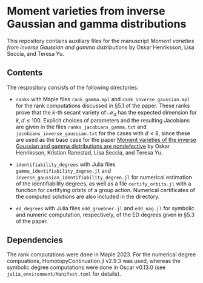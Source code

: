 # Moment varieties from inverse Gaussian and gamma distributions
This repository contains auxiliary files for the manuscript _Moment varieties from inverse Gaussian and gamma distributions_ by Oskar Henriksson, Lisa Seccia, and Teresa Yu.

## Contents
The respository consists of the following directories:

- `ranks` with Maple files `rank_gamma.mpl` and `rank_inverse_gaussian.mpl` for the rank computations discussed in §5.1 of the paper. These ranks prove that the $k$-th secant variety of $\mathcal{M}_d$ has the expected dimension for $k,d\leqslant 100$. Explicit choices of parameters and the resulting Jacobians are given in the files `ranks_jacobians_gamma.txt` and `jacobians_inverse_gaussian.txt` for the cases with $d\leq 8$, since these are used as the base case for the paper [Moment varieties of the inverse Gaussian and gamma distributions are nondefective](https://arxiv.org/abs/2409.18421) by Oskar Henriksson, Kristian Ranestad, Lisa Seccia, and Teresa Yu.

- `identifiability_degrees` with Julia files `gamma_identifiability_degree.jl` and `inverse_gaussian_identifiability_degree.jl` for numerical estimation of the identifiability degrees, as well as a file `certify_orbits.jl` with a function for certifying orbits of a group action. Numerical certificates of the computed solutions are also included in the directory.

- `ed_degrees` with Julia files `edd_groebner.jl` and `edd_nag.jl` for symbolic and numeric computation, respectively, of the ED degrees given in §5.3 of the paper.

  
## Dependencies
The rank computations were done in Maple 2023. For the numerical degree compuations, HomotopyContinuation.jl v2.9.3 was used, whereas the symbolic degree computations were done in Oscar v0.13.0 (see `julia_environment/Manifest.toml` for details). 
